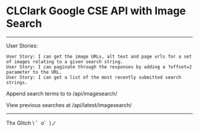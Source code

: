 CLClark Google CSE API with Image Search
=========================
------------

User Stories:

    User Story: I can get the image URLs, alt text and page urls for a set of images relating to a given search string.
    User Story: I can paginate through the responses by adding a ?offset=2 parameter to the URL.
    User Story: I can get a list of the most recently submitted search strings.

Append search terms to to /api/imagesearch/

View previous searches at /api/latest/imagesearch/

-------------------

Thx Glitch \ ゜o゜)ノ

